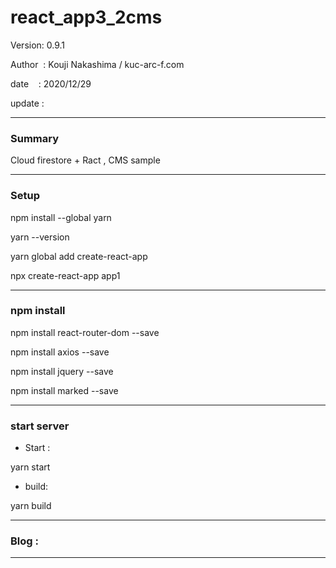 ﻿# react_app3_2cms

 Version: 0.9.1

 Author  : Kouji Nakashima / kuc-arc-f.com

 date    : 2020/12/29

 update  :

***
### Summary

Cloud firestore + Ract , CMS sample

***
### Setup

npm install --global yarn

yarn --version

yarn global add create-react-app

npx create-react-app app1


***
### npm install

npm install react-router-dom --save

npm install axios --save

npm install jquery --save

npm install marked --save

***
### start server
* Start :

yarn start

* build:

yarn build


***
### Blog :

***

